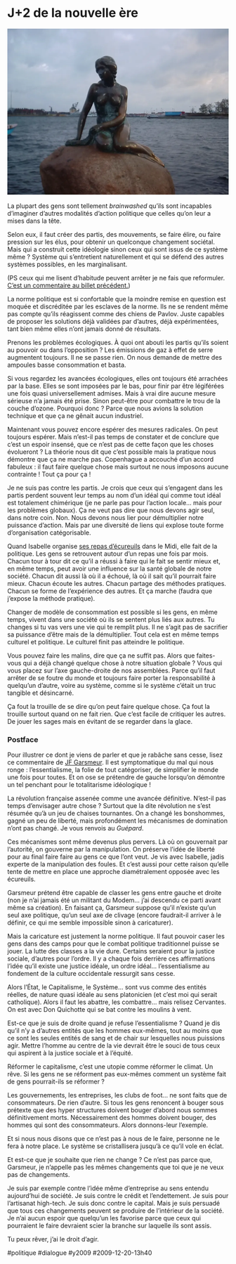 # J+2 de la nouvelle ère

![](_i/copenhague1.webp)

La plupart des gens sont tellement *brainwashed* qu’ils sont incapables d’imaginer d’autres modalités d’action politique que celles qu’on leur a mises dans la tête.

Selon eux, il faut créer des partis, des mouvements, se faire élire, ou faire pression sur les élus, pour obtenir un quelconque changement sociétal. Mais qui a construit cette idéologie sinon ceux qui sont issus de ce système même ? Système qui s’entretient naturellement et qui se défend des autres systèmes possibles, en les marginalisant.

(PS ceux qui me lisent d’habitude peuvent arrêter je ne fais que reformuler. [C’est un commentaire au billet précédent.](j1-de-la-nouvelle-ere.md))

La norme politique est si confortable que la moindre remise en question est moquée et discréditée par les esclaves de la norme. Ils ne se rendent même pas compte qu’ils réagissent comme des chiens de Pavlov. Juste capables de proposer les solutions déjà validées par d’autres, déjà expérimentées, tant bien même elles n’ont jamais donné de résultats.

Prenons les problèmes écologiques. À quoi ont abouti les partis qu’ils soient au pouvoir ou dans l’opposition ? Les émissions de gaz à effet de serre augmentent toujours. Il ne se passe rien. On nous demande de mettre des ampoules basse consommation et basta.

Si vous regardez les avancées écologiques, elles ont toujours été arrachées par la base. Elles se sont imposées par le bas, pour finir par être légiférées une fois quasi universellement admises. Mais à vrai dire aucune mesure sérieuse n’a jamais été prise. Sinon peut-être pour combattre le trou de la couche d’ozone. Pourquoi donc ? Parce que nous avions la solution technique et que ça ne gênait aucun industriel.

Maintenant vous pouvez encore espérer des mesures radicales. On peut toujours espérer. Mais n’est-il pas temps de constater et de conclure que c’est un espoir insensé, que ce n’est pas de cette façon que les choses évolueront ? La théorie nous dit que c’est possible mais la pratique nous démontre que ça ne marche pas. Copenhague a accouché d’un accord fabuleux : il faut faire quelque chose mais surtout ne nous imposons aucune contrainte ! Tout ça pour ça !

Je ne suis pas contre les partis. Je crois que ceux qui s’engagent dans les partis perdent souvent leur temps au nom d’un idéal qui comme tout idéal est totalement chimérique (je ne parle pas pour l’action locale… mais pour les problèmes globaux). Ça ne veut pas dire que nous devons agir seul, dans notre coin. Non. Nous devons nous lier pour démultiplier notre puissance d’action. Mais par une diversité de liens qui explose toute forme d’organisation catégorisable.

Quand Isabelle organise [ses repas d’écureuils](#%C3%A9cureuil) dans le Midi, elle fait de la politique. Les gens se retrouvent autour d’un repas une fois par mois. Chacun tour à tour dit ce qu’il a réussi à faire qui le fait se sentir mieux et, en même temps, peut avoir une influence sur la santé globale de notre société. Chacun dit aussi là où il a échoué, là où il sait qu’il pourrait faire mieux. Chacun écoute les autres. Chacun partage des méthodes pratiques. Chacun se forme de l’expérience des autres. Et ça marche (faudra que j’expose la méthode pratique).

Changer de modèle de consommation est possible si les gens, en même temps, vivent dans une société où ils se sentent plus liés aux autres. Tu changes si tu vas vers une vie qui te remplit plus. Il ne s’agit pas de sacrifier sa puissance d’être mais de la démultiplier. Tout cela est en même temps culturel et politique. Le culturel finit pas atteindre le politique.

Vous pouvez faire les malins, dire que ça ne suffit pas. Alors que faites-vous qui a déjà changé quelque chose à notre situation globale ? Vous qui vous placez sur l’axe gauche-droite de nos assemblées. Parce qu’il faut arrêter de se foutre du monde et toujours faire porter la responsabilité à quelqu’un d’autre, voire au système, comme si le système c’était un truc tangible et désincarné.

Ça fout la trouille de se dire qu’on peut faire quelque chose. Ça fout la trouille surtout quand on ne fait rien. Que c’est facile de critiquer les autres. De jouer les sages mais en évitant de se regarder dans la glace.

### Postface

Pour illustrer ce dont je viens de parler et que je rabâche sans cesse, lisez ce commentaire de [JF Garsmeur](j1-de-la-nouvelle-ere/#comment-72855.md). Il est symptomatique du mal qui nous ronge : l’essentialisme, la folie de tout catégoriser, de simplifier le monde une fois pour toutes. Et on ose se prétendre de gauche lorsqu’on démontre un tel penchant pour le totalitarisme idéologique !

La révolution française assenée comme une avancée définitive. N’est-il pas temps d’envisager autre chose ? Surtout que la dite révolution ne s’est résumée qu’à un jeu de chaises tournantes. On a changé les bonshommes, gagné un peu de liberté, mais profondément les mécanismes de domination n’ont pas changé. Je vous renvois au *Guépard*.

Ces mécanismes sont même devenus plus pervers. Là où on gouvernait par l’autorité, on gouverne par la manipulation. On préserve l’idée de liberté pour au final faire faire au gens ce que l’ont veut. Je vis avec Isabelle, jadis experte de la manipulation des foules. Et c’est aussi pour cette raison qu’elle tente de mettre en place une approche diamétralement opposée avec les écureuils.

Garsmeur prétend être capable de classer les gens entre gauche et droite (non je n’ai jamais été un militant du Modem… j’ai descendu ce parti avant même sa création). En faisant ça, Garsmeur suppose qu’il n’existe qu’un seul axe politique, qu’un seul axe de clivage (encore faudrait-il arriver à le définir, ce qui me semble impossible sinon à caricaturer).

Mais la caricature est justement la norme politique. Il faut pouvoir caser les gens dans des camps pour que le combat politique traditionnel puisse se jouer. La lutte des classes a la vie dure. Certains seraient pour la justice sociale, d’autres pour l’ordre. Il y a chaque fois derrière ces affirmations l’idée qu’il existe une justice idéale, un ordre idéal… l’essentialisme au fondement de la culture occidentale ressurgit sans cesse.

Alors l’État, le Capitalisme, le Système… sont vus comme des entités réelles, de nature quasi idéale au sens platonicien (et c’est moi qui serait catholique). Alors il faut les abattre, les combattre… mais relisez Cervantes. On est avec Don Quichotte qui se bat contre les moulins à vent.

Est-ce que je suis de droite quand je refuse l’essentialisme ? Quand je dis qu’il n’y a d’autres entités que les hommes eux-mêmes, tout au moins que ce sont les seules entités de sang et de chair sur lesquelles nous puissions agir. Mettre l’homme au centre de la vie devrait être le souci de tous ceux qui aspirent à la justice sociale et à l’équité.

Réformer le capitalisme, c’est une utopie comme réformer le climat. Un rêve. Si les gens ne se réforment pas eux-mêmes comment un système fait de gens pourrait-ils se réformer ?

Les gouvernements, les entreprises, les clubs de foot… ne sont faits que de consommateurs. De rien d’autre. Si tous les gens renoncent à bouger sous prétexte que des hyper structures doivent bouger d’abord nous sommes définitivement morts. Nécessairement des hommes doivent bouger, des hommes qui sont des consommateurs. Alors donnons-leur l’exemple.

Et si nous nous disons que ce n’est pas à nous de le faire, personne ne le fera à notre place. Le système se cristallisera jusqu’à ce qu’il vole en éclat.

Et est-ce que je souhaite que rien ne change ? Ce n’est pas parce que, Garsmeur, je n’appelle pas les mêmes changements que toi que je ne veux pas de changements.

Je suis par exemple contre l’idée même d’entreprise au sens entendu aujourd’hui de société. Je suis contre le crédit et l’endettement. Je suis pour l’artisanat high-tech. Je suis donc contre le capital. Mais je suis persuadé que tous ces changements peuvent se produire de l’intérieur de la société. Je n’ai aucun espoir que quelqu’un les favorise parce que ceux qui pourraient le faire devraient scier la branche sur laquelle ils sont assis.

Tu peux rêver, j’ai le droit d’agir.

#politique #dialogue #y2009 #2009-12-20-13h40
